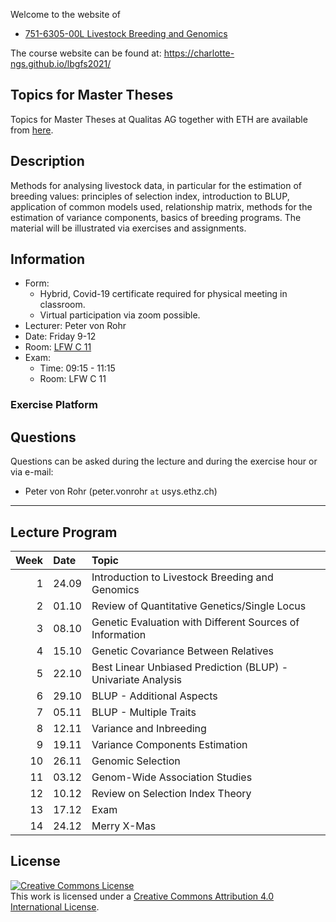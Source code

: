 
<!-- README.md is generated from README.Rmd. Please edit that file -->

Welcome to the website of

-   [751-6305-00L Livestock Breeding and
    Genomics](http://www.vorlesungsverzeichnis.ethz.ch/Vorlesungsverzeichnis/lerneinheit.view?semkez=2021W&ansicht=ALLE&lerneinheitId=147077&lang=en)

The course website can be found at:
<https://charlotte-ngs.github.io/lbgfs2021/>

## Topics for Master Theses

Topics for Master Theses at Qualitas AG together with ETH are available
from
[here](https://charlotte-ngs.github.io/lbgfs2021/misc/MasterThesisTopics_FallSemester2021.html).

## Description

Methods for analysing livestock data, in particular for the estimation
of breeding values: principles of selection index, introduction to BLUP,
application of common models used, relationship matrix, methods for the
estimation of variance components, basics of breeding programs. The
material will be illustrated via exercises and assignments.

## Information

-   Form:
    -   Hybrid, Covid-19 certificate required for physical meeting in
        classroom.
    -   Virtual participation via zoom possible.
-   Lecturer: Peter von Rohr
-   Date: Friday 9-12
-   Room: [LFW C
    11](http://www.mapsearch.ethz.ch/map/map.do?gebaeudeMap=LFW&lang=en)
-   Exam:
    -   Time: 09:15 - 11:15
    -   Room: LFW C 11

### Exercise Platform

## Questions

Questions can be asked during the lecture and during the exercise hour
or via e-mail:

-   Peter von Rohr (peter.vonrohr `at` usys.ethz.ch)

------------------------------------------------------------------------

## Lecture Program

| Week | Date  | Topic                                                        |
|-----:|:------|:-------------------------------------------------------------|
|    1 | 24.09 | Introduction to Livestock Breeding and Genomics              |
|    2 | 01.10 | Review of Quantitative Genetics/Single Locus                 |
|    3 | 08.10 | Genetic Evaluation with Different Sources of Information     |
|    4 | 15.10 | Genetic Covariance Between Relatives                         |
|    5 | 22.10 | Best Linear Unbiased Prediction (BLUP) - Univariate Analysis |
|    6 | 29.10 | BLUP - Additional Aspects                                    |
|    7 | 05.11 | BLUP - Multiple Traits                                       |
|    8 | 12.11 | Variance and Inbreeding                                      |
|    9 | 19.11 | Variance Components Estimation                               |
|   10 | 26.11 | Genomic Selection                                            |
|   11 | 03.12 | Genom-Wide Association Studies                               |
|   12 | 10.12 | Review on Selection Index Theory                             |
|   13 | 17.12 | Exam                                                         |
|   14 | 24.12 | Merry X-Mas                                                  |

## License

<a rel="license" href="http://creativecommons.org/licenses/by/4.0/"><img alt="Creative Commons License" style="border-width:0" src="https://i.creativecommons.org/l/by/4.0/88x31.png" /></a><br />This
work is licensed under a
<a rel="license" href="http://creativecommons.org/licenses/by/4.0/">Creative
Commons Attribution 4.0 International License</a>.
